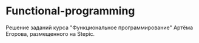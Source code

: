 # Functional-programming
Решение заданий курса "Функциональное программирование" Артёма Егорова, размещенного на Stepic.
